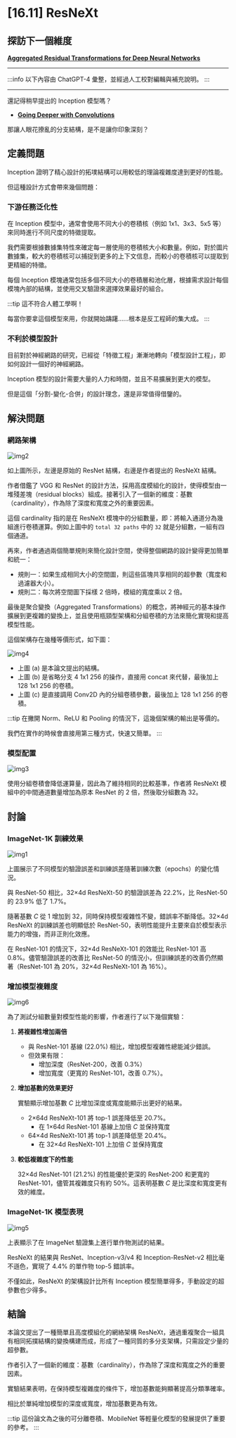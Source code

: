 # [16.11] ResNeXt

## 探訪下一個維度

[**Aggregated Residual Transformations for Deep Neural Networks**](https://arxiv.org/abs/1611.05431)

---

:::info
以下內容由 ChatGPT-4 彙整，並經過人工校對編輯與補充說明。
:::

---

還記得稍早提出的 Inception 模型嗎？

- [**Going Deeper with Convolutions**](https://arxiv.org/abs/1409.4842)

那讓人眼花撩亂的分支結構，是不是讓你印象深刻？

## 定義問題

Inception 證明了精心設計的拓墣結構可以用較低的理論複雜度達到更好的性能。

但這種設計方式會帶來幾個問題：

### 下游任務泛化性

在 Inception 模型中，通常會使用不同大小的卷積核（例如 1x1、3x3、5x5 等）來同時進行不同尺度的特徵提取。

我們需要根據數據集特性來確定每一層使用的卷積核大小和數量。例如，對於圖片數據集，較大的卷積核可以捕捉到更多的上下文信息，而較小的卷積核可以提取到更精細的特徵。

每個 Inception 模塊通常包括多個不同大小的卷積層和池化層，根據需求設計每個模塊內部的結構，並使用交叉驗證來選擇效果最好的組合。

:::tip
這不符合人體工學啊！

每當你要拿這個模型來用，你就開始躊躇......根本是反工程師的集大成。
:::

### 不利於模型設計

目前對於神經網路的研究，已經從「特徵工程」漸漸地轉向「模型設計工程」，即如何設計一個好的神經網路。

Inception 模型的設計需要大量的人力和時間，並且不易擴展到更大的模型。

但是這個「分割-變化-合併」的設計理念，還是非常值得借鑒的。

## 解決問題

### 網路架構

![img2](./img/img2.jpg)

如上圖所示，左邊是原始的 ResNet 結構，右邊是作者提出的 ResNeXt 結構。

作者借鑑了 VGG 和 ResNet 的設計方法，採用高度模組化的設計，使得模型由一堆殘差塊（residual blocks）組成。接著引入了一個新的維度：基數（cardinality），作為除了深度和寬度之外的重要因素。

這個 cardinality 指的是在 ResNeXt 模塊中的分組數量，即：將輸入通道分為幾組進行卷積運算。例如上圖中的 `total 32 paths` 中的 `32` 就是分組數，一組有四個通道。

再來，作者通過兩個簡單規則來簡化設計空間，使得整個網路的設計變得更加簡單和統一：

- 規則一：如果生成相同大小的空間圖，則這些區塊共享相同的超參數（寬度和過濾器大小）。
- 規則二：每次將空間圖下採樣 2 倍時，模組的寬度乘以 2 倍。

最後是聚合變換（Aggregated Transformations）的概念，將神經元的基本操作擴展到更複雜的變換上，並且使用瓶頸型架構和分組卷積的方法來簡化實現和提高模型性能。

這個架構存在幾種等價形式，如下圖：

![img4](./img/img4.jpg)

- 上圖 (a) 是本論文提出的結構。
- 上圖 (b) 是省略分支 4 1x1 256 的操作，直接用 concat 來代替，最後加上 128 1x1 256 的卷積。
- 上圖 (c) 是直接調用 Conv2D 內的分組卷積參數，最後加上 128 1x1 256 的卷積。

:::tip
在撇開 Norm、ReLU 和 Pooling 的情況下，這幾個架構的輸出是等價的。

我們在實作的時候會直接用第三種方式，快速又簡單。
:::

### 模型配置

![img3](./img/img3.jpg)

使用分組卷積會降低運算量，因此為了維持相同的比較基準，作者將 ResNeXt 模組中的中間通道數量增加為原本 ResNet 的 2 倍，然後取分組數為 32。

## 討論

### ImageNet-1K 訓練效果

![img1](./img/img1.jpg)

上圖展示了不同模型的驗證誤差和訓練誤差隨著訓練次數（epochs）的變化情況。

與 ResNet-50 相比，32×4d ResNeXt-50 的驗證誤差為 22.2%，比 ResNet-50 的 23.9% 低了 1.7%。

隨著基數 $C$ 從 1 增加到 32，同時保持模型複雜性不變，錯誤率不斷降低。32×4d ResNeXt 的訓練誤差也明顯低於 ResNet-50，表明性能提升主要來自於模型表示能力的增強，而非正則化效應。

在 ResNet-101 的情況下，32×4d ResNeXt-101 的效能比 ResNet-101 高 0.8%。儘管驗證誤差的改善比 ResNet-50 的情況小，但訓練誤差的改善仍然顯著（ResNet-101 為 20%，32×4d ResNeXt-101 為 16%）。

### 增加模型複雜度

![img6](./img/img6.jpg)

為了測試分組數量對模型性能的影響，作者進行了以下幾個實驗：

1. **將複雜性增加兩倍**

   - 與 ResNet-101 基線 (22.0%) 相比，增加模型複雜性總能減少錯誤。
   - 但效果有限：
     - 增加深度（ResNet-200，改善 0.3%）
     - 增加寬度（更寬的 ResNet-101，改善 0.7%）。

2. **增加基數的效果更好**

   實驗顯示增加基數 $C$ 比增加深度或寬度能顯示出更好的結果。

   - 2×64d ResNeXt-101 將 top-1 誤差降低至 20.7%。
     - 在 1×64d ResNet-101 基線上加倍 $C$ 並保持寬度
   - 64×4d ResNeXt-101 將 top-1 誤差降低至 20.4%。
     - 在 32×4d ResNeXt-101 上加倍 $C$ 並保持寬度

3. **較低複雜度下的性能**

   32×4d ResNet-101 (21.2%) 的性能優於更深的 ResNet-200 和更寬的 ResNet-101，儘管其複雜度只有約 50%。這表明基數 $C$ 是比深度和寬度更有效的維度。

### ImageNet-1K 模型表現

![img5](./img/img5.jpg)

上表顯示了在 ImageNet 驗證集上進行單作物測試的結果。

ResNeXt 的結果與 ResNet、Inception-v3/v4 和 Inception-ResNet-v2 相比毫不遜色，實現了 4.4% 的單作物 top-5 錯誤率。

不僅如此，ResNeXt 的架構設計比所有 Inception 模型簡單得多，手動設定的超參數也少得多。

## 結論

本論文提出了一種簡單且高度模組化的網絡架構 ResNeXt，通過重複聚合一組具有相同拓撲結構的變換構建而成，形成了一種同質的多分支架構，只需設定少量的超參數。

作者引入了一個新的維度：基數（cardinality），作為除了深度和寬度之外的重要因素。

實驗結果表明，在保持模型複雜度的條件下，增加基數能夠顯著提高分類準確率。

相比於單純增加模型的深度或寬度，增加基數更為有效。

:::tip
這份論文為之後的可分離卷積、MobileNet 等輕量化模型的發展提供了重要的參考。
:::
